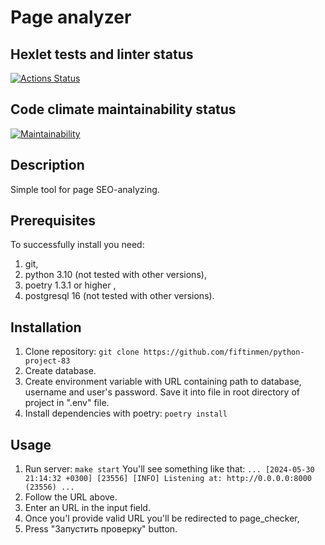 # Page analyzer

## Hexlet tests and linter status

[![Actions Status](https://github.com/fiftinmen/python-project-83/actions/workflows/hexlet-check.yml/badge.svg)](https://github.com/fiftinmen/python-project-83/actions)

## Code climate maintainability status

[![Maintainability](https://api.codeclimate.com/v1/badges/fd3b4c86fa592d6e9c17/maintainability)](https://codeclimate.com/github/fiftinmen/python-project-83/maintainability)

## Description

Simple tool for page SEO-analyzing.

## Prerequisites

To successfully install you need:

1. git,
2. python 3.10 (not tested with other versions),
3. poetry 1.3.1 or higher ,
4. postgresql 16 (not tested with other versions).

## Installation

1. Clone repository:
`git clone https://github.com/fiftinmen/python-project-83`
2. Create database.
3. Create environment variable with URL containing path to database, username and user's password. Save it into file in root directory of project in ".env" file.
4. Install dependencies with poetry:
`poetry install`

## Usage

1. Run server:
`make start`
You'll see something like that:
`
...
[2024-05-30 21:14:32 +0300] [23556] [INFO] Listening at: http://0.0.0.0:8000 (23556)
...
`
2. Follow the URL above.
3. Enter an URL in the input field.
4. Once you'l provide valid URL you'll be redirected to page_checker,
5. Press "Запустить проверку" button.
